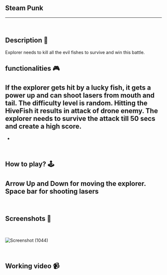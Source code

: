 ## **Steam Punk** 

---

<br>

## **Description 📃**
<!-- add your game description here  -->
Explorer needs to kill all the evil fishes to survive and win this battle.


## **functionalities 🎮**
<!-- add functionalities over here -->
If the explorer gets hit by a lucky fish, it gets a power up and can shoot lasers from mouth and tail. 
The difficulty level is random.
Hitting the HiveFish it results in attack of drone enemy. 
The explorer needs to survive the attack till 50 secs and create a high score.  
- 


- 
<br>

## **How to play? 🕹️**
<!-- add the steps how to play games -->
Arrow Up and Down for moving the explorer. 
Space bar for shooting lasers
- 

<br>

## **Screenshots 📸**

<br>
<!-- add your screenshots like this -->

![Screenshot (1044)](https://github.com/Archiesachin/GameZone/assets/103347688/67b56bcc-8a3e-4dad-a00e-220a2285c939)



<br>

## **Working video 📹**
<!-- add your working video over here -->
